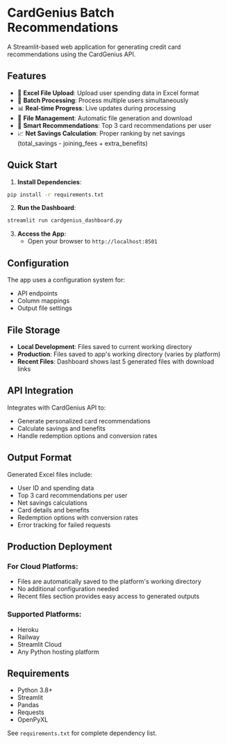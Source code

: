 # CardGenius Batch Recommendations

A Streamlit-based web application for generating credit card recommendations using the CardGenius API.

## Features

- 📁 **Excel File Upload**: Upload user spending data in Excel format
- 🔄 **Batch Processing**: Process multiple users simultaneously
- 📊 **Real-time Progress**: Live updates during processing
- 💾 **File Management**: Automatic file generation and download
- 🎯 **Smart Recommendations**: Top 3 card recommendations per user
- 📈 **Net Savings Calculation**: Proper ranking by net savings (total_savings - joining_fees + extra_benefits)

## Quick Start

1. **Install Dependencies**:
```bash
pip install -r requirements.txt
```

2. **Run the Dashboard**:
```bash
streamlit run cardgenius_dashboard.py
```

3. **Access the App**:
   - Open your browser to `http://localhost:8501`

## Configuration

The app uses a configuration system for:
- API endpoints
- Column mappings
- Output file settings

## File Storage

- **Local Development**: Files saved to current working directory
- **Production**: Files saved to app's working directory (varies by platform)
- **Recent Files**: Dashboard shows last 5 generated files with download links

## API Integration

Integrates with CardGenius API to:
- Generate personalized card recommendations
- Calculate savings and benefits
- Handle redemption options and conversion rates

## Output Format

Generated Excel files include:
- User ID and spending data
- Top 3 card recommendations per user
- Net savings calculations
- Card details and benefits
- Redemption options with conversion rates
- Error tracking for failed requests

## Production Deployment

### For Cloud Platforms:
- Files are automatically saved to the platform's working directory
- No additional configuration needed
- Recent files section provides easy access to generated outputs

### Supported Platforms:
- Heroku
- Railway
- Streamlit Cloud
- Any Python hosting platform

## Requirements

- Python 3.8+
- Streamlit
- Pandas
- Requests
- OpenPyXL

See `requirements.txt` for complete dependency list.